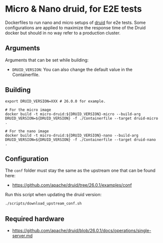 # Micro & Nano druid, for E2E tests

Dockerfiles to run nano and micro setups of [druid](https://github.com/apache/druid) for e2e tests. Some configurations are applied to maximize the response time of the Druid docker but should in no way refer to a production cluster.

## Arguments

Arguments that can be set while building:
- `DRUID_VERSION`: You can also change the default value in the Containerfile.

## Building

```
export DRUID_VERSION=XXX # 26.0.0 for example.

# For the micro image
docker build -t micro-druid:${DRUID_VERSION}-micro --build-arg DRUID_VERSION=${DRUID_VERSION} -f ./Containerfile --target druid-micro .

# For the nano image
docker build -t micro-druid:${DRUID_VERSION}-nano --build-arg DRUID_VERSION=${DRUID_VERSION} -f ./Containerfile --target druid-nano .
```

## Configuration
The `conf` folder must stay the same as the upstream one that can be found here:
- https://github.com/apache/druid/tree/26.0.1/examples/conf

Run this script when updating the druid version:
```bash
./scripts/download_upstream_conf.sh
```

## Required hardware
- https://github.com/apache/druid/blob/26.0.1/docs/operations/single-server.md
